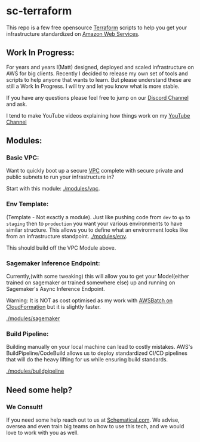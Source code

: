# sc-terraform

This repo is a few free opensource [Terraform](https://terraform.io/) scripts to help you get your infrastructure standardized on [Amazon Web Services](https://aws.amazon.com/).

## Work In Progress:
For years and years I(Matt) designed, deployed and scaled infrastructure on AWS for big clients. 
Recently I decided to release my own set of tools and scripts to help anyone that wants to learn. 
But please understand these are still a Work In Progress. I will try and let you know what is more stable. 

If you have any questions please feel free to jump on our [Discord Channel](https://discord.gg/F6cErPe6VJ) and ask.

I tend to make YouTube videos explaining how things work on my [YouTube Channel](https://www.youtube.com/@Schematical)


## Modules:
### Basic VPC:
Want to quickly boot up a secure [VPC](https://docs.aws.amazon.com/vpc/latest/userguide/what-is-amazon-vpc.html) complete with secure private and public subnets to run your infrastructure in? 

Start with this module: [./modules/vpc](./modules/vpc).

### Env Template:
(Template - Not exactly a module).
Just like pushing code from `dev` to `qa` to `staging` then to `production`  you want your various environments to have similar structure. 
This allows you to define what an environment looks like from an infrastructure standpoint.
[./modules/env](./modules/env).

This should build off the VPC Module above.


### Sagemaker Inference Endpoint:
Currently,(with some tweaking) this will allow you to get your Model(either trained on sagemaker or trained somewhere else) up and running on Sagemaker's Async Inference Endpoint. 

Warning: It is NOT as cost optimised as my work with [AWSBatch on CloudFormation](https://github.com/schematical/cf-pytorch-gpu-service) but it is slightly faster.

[./modules/sagemaker](./modules/sagemaker)

### Build Pipeline:

Building manually on your local machine can lead to costly mistakes. 
AWS's BuildPipeline/CodeBuild allows us to deploy standardized CI/CD pipelines that will do the heavy lifting for us while ensuring build standards.


[./modules/buildpipeline](./modules/buildpipeline)


## Need some help?

### We Consult!
If you need some help reach out to us at [Schematical.com](https://schematical.com?utm_source=github_sc_terraform_readme). 
We advise, oversea and even train big teams on how to use this tech, and we would love to work with you as well.